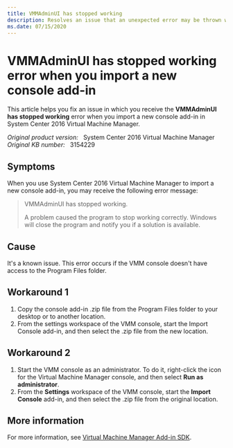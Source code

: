 ```yaml
---
title: VMMAdminUI has stopped working
description: Resolves an issue that an unexpected error may be thrown when you import a new console add-in.
ms.date: 07/15/2020
---
```

# VMMAdminUI has stopped working error when you import a new console add-in

This article helps you fix an issue in which you receive the **VMMAdminUI has stopped working** error when you import a new console add-in in System Center 2016 Virtual Machine Manager.

_Original product version:_ &nbsp; System Center 2016 Virtual Machine Manager  
_Original KB number:_ &nbsp; 3154229

## Symptoms

When you use System Center 2016 Virtual Machine Manager to import a new console add-in, you may receive the following error message:

> VMMAdminUI has stopped working.
>
> A problem caused the program to stop working correctly. Windows will close the program and notify you if a solution is available.

## Cause

It's a known issue. This error occurs if the VMM console doesn't have access to the Program Files folder.

## Workaround 1

1. Copy the console add-in .zip file from the Program Files folder to your desktop or to another location.
2. From the settings workspace of the VMM console, start the Import Console add-in, and then select the .zip file from the new location.

## Workaround 2  

1. Start the VMM console as an administrator. To do it, right-click the icon for the Virtual Machine Manager console, and then select **Run as administrator**.
2. From the **Settings** workspace of the VMM console, start the **Import Console** add-in, and then select the .zip file from the original location.

## More information

For more information, see [Virtual Machine Manager Add-in SDK](/previous-versions/system-center/developer/jj860311(v=msdn.10)).
